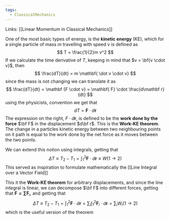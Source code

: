 ```yaml
---
tags:
  - ClassicalMechanics
---
```

Links: [[Linear Momentum in Classical Mechanics]]

One of the most basic types of energy, is the **kinetic energy** ($\text{KE}$), which for a single particle of mass $m$ travelling with speed $v$ is defined as
$$
T = \frac{1}{2}m v^2
$$
If we calculate the time derivative of $T$, keeping in mind that $v = \bf{v \cdot v}$, then
$$
\frac{dT}{dt} = m \mathbf{ \dot v \cdot v}
$$
since the mass is not changing we can translate it as
$$
\frac{dT}{dt} = \mathbf {F \cdot v} = \mathbf{ F} \cdot \frac{d\mathbf r}{dt}
$$
using the physicists, convention we get that
$$
dT = \mathbf F \cdot d\mathbf r
$$
The expression on the right, $F \cdot d\mathbf r$, is defined to be the **work done by the force** $\bf F$ in the displacement $d\bf r$. This is the **Work-KE theorem**. The change in a particles kinetic energy between two neighbouring points on it path is equal to the work done by the net force as it moves between the two points. 

We can extend this notion using integrals, getting that
$$
\Delta T \equiv T_2 - T_1 = \int_1^2 \mathbf F \cdot d\mathbf r \equiv W(1\to 2)
$$
This served as inspiration to formulate mathematically the [[Line Integral over a Vector Field]]

This it the **Work-KE theorem** for arbitrary displacements, and since the line integral is linear, we can decompose $\bf F$ into different forces, getting that $\mathbf{ F = \sum F}_i$, and getting that
$$
\Delta T \equiv T_2-T_1 = \int_1^2 \mathbf F \cdot d\mathbf r = \sum_i \int_1^2 \mathbf F_i \cdot d\mathbf r = \sum_i W_i(1\to 2)
$$
which is the useful version of the theorem
